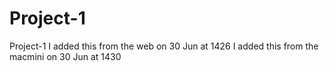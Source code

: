 # Project-1
Project-1
I added this from the web on 30 Jun at 1426
I added this from the macmini on 30 Jun at 1430

